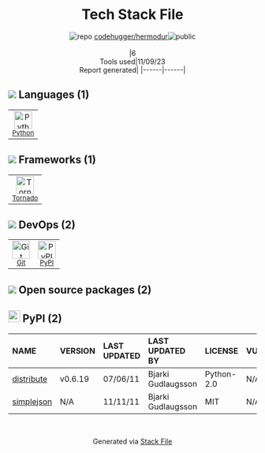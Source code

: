 <!--
--- Readme.md Snippet without images Start ---
## Tech Stack
codehugger/hermodur is built on the following main stack:
- [Python](https://www.python.org) – Languages
- [Tornado](http://www.tornadoweb.org/) – Frameworks (Full Stack)

Full tech stack [here](/techstack.md)
--- Readme.md Snippet without images End ---

--- Readme.md Snippet with images Start ---
## Tech Stack
codehugger/hermodur is built on the following main stack:
- <img width='25' height='25' src='https://img.stackshare.io/service/993/pUBY5pVj.png' alt='Python'/> [Python](https://www.python.org) – Languages
- <img width='25' height='25' src='https://img.stackshare.io/service/1002/tornado.png' alt='Tornado'/> [Tornado](http://www.tornadoweb.org/) – Frameworks (Full Stack)

Full tech stack [here](/techstack.md)
--- Readme.md Snippet with images End ---
-->
<div align="center">

# Tech Stack File
![](https://img.stackshare.io/repo.svg "repo") [codehugger/hermodur](https://github.com/codehugger/hermodur)![](https://img.stackshare.io/public_badge.svg "public")
<br/><br/>
|6<br/>Tools used|11/09/23 <br/>Report generated|
|------|------|
</div>

## <img src='https://img.stackshare.io/languages.svg'/> Languages (1)
<table><tr>
  <td align='center'>
  <img width='36' height='36' src='https://img.stackshare.io/service/993/pUBY5pVj.png' alt='Python'>
  <br>
  <sub><a href="https://www.python.org">Python</a></sub>
  <br>
  <sub></sub>
</td>

</tr>
</table>

## <img src='https://img.stackshare.io/frameworks.svg'/> Frameworks (1)
<table><tr>
  <td align='center'>
  <img width='36' height='36' src='https://img.stackshare.io/service/1002/tornado.png' alt='Tornado'>
  <br>
  <sub><a href="http://www.tornadoweb.org/">Tornado</a></sub>
  <br>
  <sub></sub>
</td>

</tr>
</table>

## <img src='https://img.stackshare.io/devops.svg'/> DevOps (2)
<table><tr>
  <td align='center'>
  <img width='36' height='36' src='https://img.stackshare.io/service/1046/git.png' alt='Git'>
  <br>
  <sub><a href="http://git-scm.com/">Git</a></sub>
  <br>
  <sub></sub>
</td>

<td align='center'>
  <img width='36' height='36' src='https://img.stackshare.io/service/12572/-RIWgodF_400x400.jpg' alt='PyPI'>
  <br>
  <sub><a href="https://pypi.org/">PyPI</a></sub>
  <br>
  <sub></sub>
</td>

</tr>
</table>


## <img src='https://img.stackshare.io/group.svg' /> Open source packages (2)</h2>

## <img width='24' height='24' src='https://img.stackshare.io/service/12572/-RIWgodF_400x400.jpg'/> PyPI (2)

|NAME|VERSION|LAST UPDATED|LAST UPDATED BY|LICENSE|VULNERABILITIES|
|:------|:------|:------|:------|:------|:------|
|[distribute](https://pypi.org/distribute)|v0.6.19|07/06/11|Bjarki Gudlaugsson |Python-2.0|N/A|
|[simplejson](https://pypi.org/simplejson)|N/A|11/11/11|Bjarki Gudlaugsson |MIT|N/A|

<br/>
<div align='center'>

Generated via [Stack File](https://github.com/apps/stack-file)

